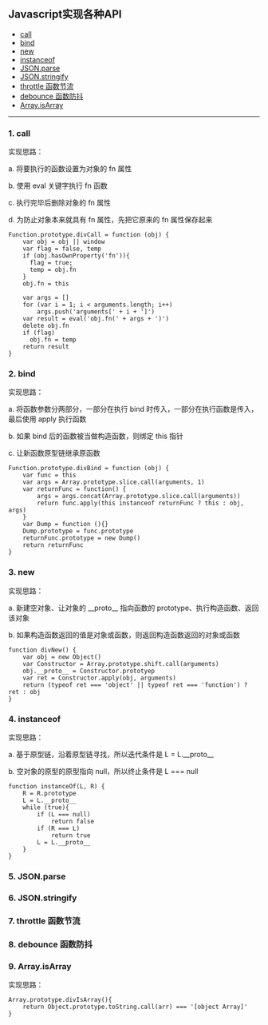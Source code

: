 ## Javascript实现各种API

* [call](#1-call)
* [bind](#2-bind)
* [new](#3-new)
* [instanceof](#4-instanceof)
* [JSON.parse](#5-jsonparse)
* [JSON.stringify](#6-jsonstringify)
* [throttle 函数节流](#7-throttle-函数节流)
* [debounce 函数防抖](#8-debounce-函数防抖)
* [Array.isArray](#9-arrayisarray)

---

### 1. call

实现思路：

a. 将要执行的函数设置为对象的 fn 属性

b. 使用 eval 关键字执行 fn 函数

c. 执行完毕后删除对象的 fn 属性

d. 为防止对象本来就具有 fn 属性，先把它原来的 fn 属性保存起来

```
Function.prototype.divCall = function (obj) {
    var obj = obj || window
    var flag = false, temp
    if (obj.hasOwnProperty('fn')){
      flag = true;
      temp = obj.fn
    }
    obj.fn = this

    var args = []
    for (var i = 1; i < arguments.length; i++)
        args.push('arguments[' + i + ']')
    var result = eval('obj.fn(' + args + ')')
    delete obj.fn
    if (flag) 
      obj.fn = temp
    return result
}
```

### 2. bind

实现思路：

a. 将函数参数分两部分，一部分在执行 bind 时传入，一部分在执行函数是传入，最后使用 apply 执行函数

b. 如果 bind 后的函数被当做构造函数，则绑定 this 指针

c. 让新函数原型链继承原函数

```
Function.prototype.divBind = function (obj) {
    var func = this
    var args = Array.prototype.slice.call(arguments, 1)
    var returnFunc = function() {
        args = args.concat(Array.prototype.slice.call(arguments))
        return func.apply(this instanceof returnFunc ? this : obj, args)
    }
    var Dump = function (){}
    Dump.prototype = func.prototype
    returnFunc.prototype = new Dump()
    return returnFunc
}
```

### 3. new

实现思路：

a. 新建空对象、让对象的 \_\_proto\_\_ 指向函数的 prototype、执行构造函数、返回该对象

b. 如果构造函数返回的值是对象或函数，则返回构造函数返回的对象或函数

```
function divNew() {
    var obj = new Object()
    var Constructor = Array.prototype.shift.call(arguments)
    obj.__proto__ = Constructor.prototyep
    var ret = Constructor.apply(obj, arguments)
    return (typeof ret === 'object' || typeof ret === 'function') ? ret : obj
}
```

### 4. instanceof

实现思路：

a. 基于原型链，沿着原型链寻找，所以迭代条件是 L = L.\_\_proto\_\_

b. 空对象的原型的原型指向 null，所以终止条件是 L === null

```
function instanceOf(L, R) {
    R = R.prototype
    L = L.__proto__
    while (true){
        if (L === null)
            return false
        if (R === L) 
            return true
        L = L.__proto__
    }
}
```

### 5. JSON.parse

### 6. JSON.stringify

### 7. throttle 函数节流



### 8. debounce 函数防抖



### 9. Array.isArray

实现思路：

```
Array.prototype.divIsArray(){
    return Object.prototype.toString.call(arr) === '[object Array]'
}
```



